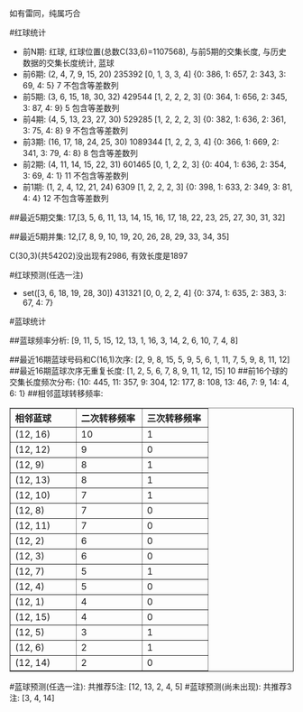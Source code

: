 <!-- 
.. title: 双色球2013027期(2013-03-10)数据分析报告
.. slug: slott-2013027-2013-03-10-report
.. date: 2013-03-11 08:00:00 UTC+08:00
.. tags: Lottery
.. link: 
.. description: 
.. type: text
-->

如有雷同，纯属巧合

<!-- TEASER_END-->

#红球统计

- 前N期: 红球, 红球位置(总数C(33,6)=1107568), 与前5期的交集长度, 与历史数据的交集长度统计, 蓝球
- 前6期: (2, 4, 7, 9, 15, 20) 235392 [0, 1, 3, 3, 4] {0: 386, 1: 657, 2: 343, 3: 69, 4: 5} 7 不包含等差数列
- 前5期: (3, 6, 15, 18, 30, 32) 429544 [1, 2, 2, 2, 3] {0: 364, 1: 656, 2: 345, 3: 87, 4: 9} 5 包含等差数列
- 前4期: (4, 5, 13, 23, 27, 30) 529285 [1, 2, 2, 2, 3] {0: 382, 1: 636, 2: 361, 3: 75, 4: 8} 9 不包含等差数列
- 前3期: (16, 17, 18, 24, 25, 30) 1089344 [1, 2, 2, 3, 4] {0: 366, 1: 669, 2: 341, 3: 79, 4: 8} 8 包含等差数列
- 前2期: (4, 11, 14, 15, 22, 31) 601465 [0, 1, 2, 2, 3] {0: 404, 1: 636, 2: 354, 3: 69, 4: 1} 11 不包含等差数列
- 前1期: (1, 2, 4, 12, 21, 24) 6309 [1, 2, 2, 2, 3] {0: 398, 1: 633, 2: 349, 3: 81, 4: 4} 12 不包含等差数列

##最近5期交集:
17,[3, 5, 6, 11, 13, 14, 15, 16, 17, 18, 22, 23, 25, 27, 30, 31, 32]

##最近5期并集:
12,[7, 8, 9, 10, 19, 20, 26, 28, 29, 33, 34, 35]

C(30,3)(共54202)没出现有2986, 
有效长度是1897

#红球预测(任选一注)

- set([3, 6, 18, 19, 28, 30]) 431321 [0, 0, 2, 2, 4] {0: 374, 1: 635, 2: 383, 3: 67, 4: 7}

#蓝球统计

##蓝球频率分析:
[9, 11, 5, 15, 12, 13, 1, 16, 3, 14, 2, 6, 10, 7, 4, 8]

##最近16期蓝球号码和C(16,1)次序:
[2, 9, 8, 15, 5, 9, 5, 6, 1, 11, 7, 5, 9, 8, 11, 12]
##最近16期蓝球次序无重复长度:
[1, 2, 5, 6, 7, 8, 9, 11, 12, 15] 10
##前16个球的交集长度频次分布:
{10: 445, 11: 357, 9: 304, 12: 177, 8: 108, 13: 46, 7: 9, 14: 4, 6: 1}
##相邻蓝球转移频率:
<table border="1" class="table table-striped dataframe">
  <thead>
    <tr style="text-align: left;">
      <th style="min-width: 100px;">相邻蓝球</th>
      <th style="min-width: 100px;">二次转移频率</th>
      <th style="min-width: 100px;">三次转移频率</th>
    </tr>
  </thead>
  <tbody>
    <tr>
      <td> (12, 16)</td>
      <td> 10</td>
      <td> 1</td>
    </tr>
    <tr>
      <td> (12, 12)</td>
      <td>  9</td>
      <td> 0</td>
    </tr>
    <tr>
      <td>  (12, 9)</td>
      <td>  8</td>
      <td> 1</td>
    </tr>
    <tr>
      <td> (12, 13)</td>
      <td>  8</td>
      <td> 1</td>
    </tr>
    <tr>
      <td> (12, 10)</td>
      <td>  7</td>
      <td> 1</td>
    </tr>
    <tr>
      <td>  (12, 8)</td>
      <td>  7</td>
      <td> 0</td>
    </tr>
    <tr>
      <td> (12, 11)</td>
      <td>  7</td>
      <td> 0</td>
    </tr>
    <tr>
      <td>  (12, 2)</td>
      <td>  6</td>
      <td> 0</td>
    </tr>
    <tr>
      <td>  (12, 3)</td>
      <td>  6</td>
      <td> 0</td>
    </tr>
    <tr>
      <td>  (12, 7)</td>
      <td>  5</td>
      <td> 1</td>
    </tr>
    <tr>
      <td>  (12, 4)</td>
      <td>  5</td>
      <td> 0</td>
    </tr>
    <tr>
      <td>  (12, 1)</td>
      <td>  4</td>
      <td> 0</td>
    </tr>
    <tr>
      <td> (12, 15)</td>
      <td>  4</td>
      <td> 0</td>
    </tr>
    <tr>
      <td>  (12, 5)</td>
      <td>  3</td>
      <td> 1</td>
    </tr>
    <tr>
      <td>  (12, 6)</td>
      <td>  2</td>
      <td> 1</td>
    </tr>
    <tr>
      <td> (12, 14)</td>
      <td>  2</td>
      <td> 0</td>
    </tr>
  </tbody>
</table>
#蓝球预测(任选一注):
共推荐5注: [12, 13, 2, 4, 5]
#蓝球预测(尚未出现):
共推荐3注: [3, 4, 14]

